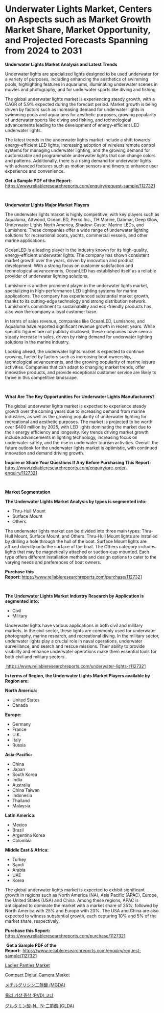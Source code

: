 <p><h1>Underwater Lights Market, Centers on Aspects such as Market Growth Market Share, Market Opportunity, and Projected Forecasts Spanning from 2024 to 2031</h1></p><p><strong>Underwater Lights Market Analysis and Latest Trends</strong></p>
<p><p>Underwater lights are specialized lights designed to be used underwater for a variety of purposes, including enhancing the aesthetics of swimming pools, highlighting features in aquariums, illuminating underwater scenes in movies and photography, and for underwater sports like diving and fishing.</p><p>The global underwater lights market is experiencing steady growth, with a CAGR of 5.9% expected during the forecast period. Market growth is being driven by factors such as increasing demand for underwater lights in swimming pools and aquariums for aesthetic purposes, growing popularity of underwater sports like diving and fishing, and technological advancements leading to the development of energy-efficient LED underwater lights.</p><p>The latest trends in the underwater lights market include a shift towards energy-efficient LED lights, increasing adoption of wireless remote control systems for managing underwater lighting, and the growing demand for customizable and programmable underwater lights that can change colors and patterns. Additionally, there is a rising demand for underwater lights with advanced features such as motion sensors and timers to enhance user experience and convenience.</p></p>
<p><strong>Get a Sample PDF of the Report:&nbsp;</strong> <a href="https://www.reliableresearchreports.com/enquiry/request-sample/1127321">https://www.reliableresearchreports.com/enquiry/request-sample/1127321</a></p>
<p>&nbsp;</p>
<p><strong>Underwater Lights Major Market Players</strong></p>
<p><p>The underwater lights market is highly competitive, with key players such as Aqualuma, Attwood, OceanLED, Perko Inc., TH Marine, Dabmar, Deep Glow, Underwater Lights North America, Shadow-Caster Marine LEDs, and Lumishore. These companies offer a wide range of underwater lighting solutions for recreational boats, yachts, commercial vessels, and other marine applications.</p><p>OceanLED is a leading player in the industry known for its high-quality, energy-efficient underwater lights. The company has shown consistent market growth over the years, driven by innovation and product development. With a strong focus on customer satisfaction and technological advancements, OceanLED has established itself as a reliable provider of underwater lighting solutions.</p><p>Lumishore is another prominent player in the underwater lights market, specializing in high-performance LED lighting systems for marine applications. The company has experienced substantial market growth, thanks to its cutting-edge technology and strong distribution network. Lumishore's commitment to sustainability and eco-friendly products has also won the company a loyal customer base.</p><p>In terms of sales revenue, companies like OceanLED, Lumishore, and Aqualuma have reported significant revenue growth in recent years. While specific figures are not publicly disclosed, these companies have seen a steady increase in sales, driven by rising demand for underwater lighting solutions in the marine industry.</p><p>Looking ahead, the underwater lights market is expected to continue growing, fueled by factors such as increasing boat ownership, technological advancements, and the growing popularity of marine leisure activities. Companies that can adapt to changing market trends, offer innovative products, and provide exceptional customer service are likely to thrive in this competitive landscape.</p></p>
<p>&nbsp;</p>
<p><strong>What Are The Key Opportunities For Underwater Lights Manufacturers?</strong></p>
<p><p>The global underwater lights market is expected to experience steady growth over the coming years due to increasing demand from marine industries, as well as the growing popularity of underwater lighting for recreational and aesthetic purposes. The market is projected to be worth over $400 million by 2025, with LED lights dominating the market due to their energy efficiency and longevity. Key trends driving market growth include advancements in lighting technology, increasing focus on underwater safety, and the rise in underwater tourism activities. Overall, the future outlook for the underwater lights market is optimistic, with continued innovation and demand driving growth.</p></p>
<p><strong>Inquire or Share Your Questions If Any Before Purchasing This Report:</strong> <a href="https://www.reliableresearchreports.com/enquiry/pre-order-enquiry/1127321">https://www.reliableresearchreports.com/enquiry/pre-order-enquiry/1127321</a></p>
<p>&nbsp;</p>
<p><strong>Market Segmentation</strong></p>
<p><strong>The Underwater Lights Market Analysis by types is segmented into:</strong></p>
<p><ul><li>Thru-Hull Mount</li><li>Surface Mount</li><li>Others</li></ul></p>
<p><p>The underwater lights market can be divided into three main types: Thru-Hull Mount, Surface Mount, and Others. Thru-Hull Mount lights are installed by drilling a hole through the hull of the boat. Surface Mount lights are affixed directly onto the surface of the boat. The Others category includes lights that may be magnetically attached or suction-cup mounted. Each type offers different installation methods and design options to cater to the varying needs and preferences of boat owners.</p></p>
<p><strong>Purchase this Report:&nbsp;</strong><a href="https://www.reliableresearchreports.com/purchase/1127321">https://www.reliableresearchreports.com/purchase/1127321</a></p>
<p>&nbsp;</p>
<p><strong>The Underwater Lights Market Industry Research by Application is segmented into:</strong></p>
<p><ul><li>Civil</li><li>Military</li></ul></p>
<p><p>Underwater lights have various applications in both civil and military markets. In the civil sector, these lights are commonly used for underwater photography, marine research, and recreational diving. In the military sector, underwater lights play a crucial role in naval operations, underwater surveillance, and search and rescue missions. Their ability to provide visibility and enhance underwater operations make them essential tools for both civil and military sectors.</p></p>
<p><a href="https://www.reliableresearchreports.com/underwater-lights-r1127321">&nbsp;https://www.reliableresearchreports.com/underwater-lights-r1127321</a></p>
<p><strong>In terms of Region, the Underwater Lights Market Players available by Region are:</strong></p>
<p>
    <p> <strong> North America: </strong>
        <ul>
            <li>United States</li>
            <li>Canada</li>
        </ul>
        </p> 
    <p> <strong> Europe: </strong>
        <ul>
            <li>Germany</li>
            <li>France</li>
            <li>U.K.</li>
            <li>Italy</li>
            <li>Russia</li>
        </ul>
        </p> 
    <p> <strong> Asia-Pacific: </strong>
        <ul>
            <li>China</li>
            <li>Japan</li>
            <li>South Korea</li>
            <li>India</li>
            <li>Australia</li>
            <li>China Taiwan</li>
            <li>Indonesia</li>
            <li>Thailand</li>
            <li>Malaysia</li>
        </ul>
        </p> 
    <p> <strong> Latin America: </strong>
        <ul>
            <li>Mexico</li>
            <li>Brazil</li>
            <li>Argentina Korea</li>
            <li>Colombia</li>
        </ul>
        </p> 
    <p> <strong> Middle East & Africa: </strong>
        <ul>
            <li>Turkey</li>
            <li>Saudi</li>
            <li>Arabia</li>
            <li>UAE</li>
            <li>Korea</li>
        </ul>
    </p>
    </p>
<p><p>The global underwater lights market is expected to exhibit significant growth in regions such as North America (NA), Asia Pacific (APAC), Europe, the United States (USA) and China. Among these regions, APAC is anticipated to dominate the market with a market share of 35%, followed by North America with 25% and Europe with 20%. The USA and China are also expected to witness substantial growth, each capturing 10% and 5% of the market share, respectively.</p></p>
<p><strong>Purchase this Report: </strong><a href="https://www.reliableresearchreports.com/purchase/1127321">https://www.reliableresearchreports.com/purchase/1127321</a></p>
<p>&nbsp;<strong>Get a Sample PDF of the Report:&nbsp;&nbsp;</strong><a href="https://www.reliableresearchreports.com/enquiry/request-sample/1127321">https://www.reliableresearchreports.com/enquiry/request-sample/1127321</a></p>
<p><strong></strong></p>
<p><p><a href="https://github.com/Paul14Anderson63/Market-Research-Report-List-4/blob/main/ladies-panties-market.md">Ladies Panties Market</a></p><p><a href="https://github.com/guneycigdem35/Market-Research-Report-List-3/blob/main/compact-digital-camera-market.md">Compact Digital Camera Market</a></p><p><a href="https://github.com/WhitneyMurphy1982/Market-Research-Report-List-1/blob/main/2952868142301.md">メチルグリシン二酢酸 (MGDA)</a></p><p><a href="https://github.com/novabrown3/Market-Research-Report-List-1/blob/main/6979447150112.md">물리 기상 증착 (PVD) 코터</a></p><p><a href="https://github.com/oqxogxyvqe90775/Market-Research-Report-List-2/blob/main/9418159142302.md">グルタミン酸-N、N-二酢酸 (GLDA)</a></p></p>